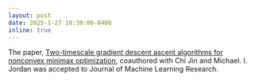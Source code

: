 ```yaml
---
layout: post
date: 2025-1-27 10:30:00-0400
inline: true
---
```


The paper, [Two-timescale gradient descent ascent algorithms for nonconvex minimax optimization](https://www.jmlr.org/papers/v26/22-0863.html), coauthored with Chi Jin and Michael. I. Jordan was accepted to Journal of Machine Learning Research.
